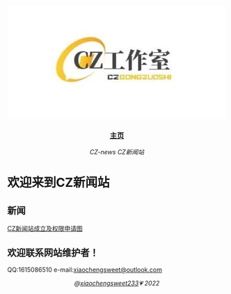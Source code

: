 <div align="center">
  <img src="./public/czlogo.png" alt="CZ-news" />
  <h3><a href="./README.md">主页</a></h3>
  <p><em>CZ-news CZ新闻站</em></p>
</div>

# 欢迎来到CZ新闻站
## 新闻
[CZ新闻站成立及权限申请图](http://cz-news.wdvip.tech/001.md)

## 欢迎联系网站维护者！

QQ:1615086510
e-mail:xiaochengsweet@outlook.com

<div align="center">
  <em>@<a href="https://github.com/Xiaochengsweet233">xiaochengsweet233</a>💗 2022</em>
</div>
